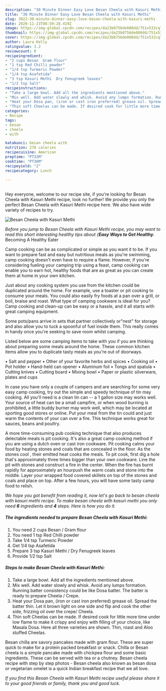 ```yaml
---
description: "30 Minute Dinner Easy Love Besan Cheela with Kasuri Methi"
title: "30 Minute Dinner Easy Love Besan Cheela with Kasuri Methi"
slug: 3022-30-minute-dinner-easy-love-besan-cheela-with-kasuri-methi
date: 2020-11-23T08:59:28.419Z
image: https://img-global.cpcdn.com/recipes/da23b8756de088dd/751x532cq70/besan-cheela-with-kasuri-methi-recipe-main-photo.jpg
thumbnail: https://img-global.cpcdn.com/recipes/da23b8756de088dd/751x532cq70/besan-cheela-with-kasuri-methi-recipe-main-photo.jpg
cover: https://img-global.cpcdn.com/recipes/da23b8756de088dd/751x532cq70/besan-cheela-with-kasuri-methi-recipe-main-photo.jpg
author: Laura Kelly
ratingvalue: 3.2
reviewcount: 8
recipeingredient:
- "2 cups Besan  Gram flour"
- "1 tsp Red Chilli powder"
- "1/4 tsp Turmeric Powder"
- "1/4 tsp Asafetida"
- "3 tsp Kasuri Methi  Dry Fenugreek leaves"
- "1/2 tsp Salt"
recipeinstructions:
- "Take a large bowl. Add all the ingredients mentioned above."
- "Mix well. Add water slowly and whisk. Avoid any lumps formation. Running batter consistency could be like Dosa batter. The batter is ready to prepare Cheela / Crepe."
- "Heat your Dosa pan, (iron or cast iron preferred) grease oil. Spread the batter thin. Let it brown light on one side and flip and cook the other side, frizzing oil over the crepe/ Cheela."
- "Thin soft Cheelas can be made. If desired cook for little more time under low flame to make it crispy and enjoy with filling of your choice, like Masala Dosa. Here all three varieties are shown. Thin, roast and Aloo stuffed Cheelas."
categories:
- Recipe
tags:
- besan
- cheela
- with

katakunci: besan cheela with 
nutrition: 278 calories
recipecuisine: American
preptime: "PT32M"
cooktime: "PT36M"
recipeyield: "2"
recipecategory: Lunch

---
```

<br>
Hey everyone, welcome to our recipe site, if you're looking for Besan Cheela with Kasuri Methi recipe, look no further! We provide you only the perfect Besan Cheela with Kasuri Methi recipe here. We also have wide variety of recipes to try.
<br>


![Besan Cheela with Kasuri Methi](https://img-global.cpcdn.com/recipes/da23b8756de088dd/751x532cq70/besan-cheela-with-kasuri-methi-recipe-main-photo.jpg)

<i>Before you jump to Besan Cheela with Kasuri Methi recipe, you may want to read this short interesting healthy tips about {<strong>Easy Ways to Get Healthy</strong>.</i>
Becoming A Healthy Eater

    
Camp cooking can be as complicated or simple as you want it to be. If you want to prepare fast and easy but nutritious meals as you're swimming, camp cooking doesn't even have to require a flame. However, if you're considering fueling your camping trip using a feast, camp cooking can enable you to earn hot, healthy foods that are as great as you can create them at home in your own kitchen.

 Just about any cooking system you use from the kitchen could be duplicated around the home. For example, use a toaster or pit cooking to consume your meals. You could also easily fry foods at a pan over a grill, or boil, braise and roast. What type of camping cookware is ideal for you? Camp cooking and clean-up can be easy or a hassle, and it all starts with great camping equipment.

Some pots/pans arrive in sets that partner collectively or"nest" for storage and also allow you to tuck a spoonful of fuel inside them. This really comes in handy once you're seeking to save room whilst camping.

Listed below are some camping items to take with you if you are thinking about preparing some meals around the home. These common kitchen items allow you to duplicate tasty meals as you're out of doorways.

• Salt and pepper
• Other of your favorite herbs and spices
• Cooking oil
• Pot holder
• Hand-held can opener
• Aluminum foil
• Tongs and spatula
• Cutting knives
• Cutting board
• Mixing bowl
• Paper or plastic silverware, plates and cups

In case you have only a couple of campers and are searching for some very easy camp cooking, try out the simple and speedy technique of tin may cooking. All you'll need is a clean tin can -- a 1 gallon size may works well. Your source of heat can be a small campfire, or when wood burning is prohibited, a little buddy burner may work well, which may be located at sporting good stores or online. Put your meal from the tin could and just warm the contents of your can over a fire.  This technique works great for sauces, beans and poultry.

A more time-consuming pub cooking technique that also produces delectable meals is pit cooking.  It's also a great camp cooking method if you are using a dutch oven or cast iron cookware. Pit cooking calms your food by heating stones and coals that are concealed in the floor. As the stones cool , their emitted heat cooks the meals. To pit cook, first dig a hole that's approximately three times bigger than your own cookware. Line the pit with stones and construct a fire in the center. When the fire has burnt rapidly for approximately an hourpush the warm coals and stone into the middle. Layer your wrapped food covered skillets on top of the stones and coals and place on top. After a few hours, you will have some tasty camp food to relish.


<i>We hope you got benefit from reading it, now let's go back to besan cheela with kasuri methi recipe. To make besan cheela with kasuri methi you only need <strong>6</strong> ingredients and <strong>4</strong> steps. Here is how you do it.
</i>

##### The ingredients needed to prepare Besan Cheela with Kasuri Methi:

1. You need 2 cups Besan / Gram flour
1. You need 1 tsp Red Chilli powder
1. Take 1/4 tsp Turmeric Powder
1. Get 1/4 tsp Asafetida
1. Prepare 3 tsp Kasuri Methi / Dry Fenugreek leaves
1. Provide 1/2 tsp Salt


##### Steps to make Besan Cheela with Kasuri Methi:

1. Take a large bowl. Add all the ingredients mentioned above.
1. Mix well. Add water slowly and whisk. Avoid any lumps formation. Running batter consistency could be like Dosa batter. The batter is ready to prepare Cheela / Crepe.
1. Heat your Dosa pan, (iron or cast iron preferred) grease oil. Spread the batter thin. Let it brown light on one side and flip and cook the other side, frizzing oil over the crepe/ Cheela.
1. Thin soft Cheelas can be made. If desired cook for little more time under low flame to make it crispy and enjoy with filling of your choice, like Masala Dosa. Here all three varieties are shown. Thin, roast and Aloo stuffed Cheelas.


Besan chilla are savory pancakes made with gram flour. These are super quick to make for a protein packed breakfast or snack. Chilla or Besan cheela is a simple pancake made with chickpea flour and some basic ingredients. These can be served with tea or a chutney. Besan cheela recipe with step by step photos - Besan cheela also known as besan dosa or vegetarian omelet is a quick Indian breakfast recipe that we all love. 

<i>If you find this Besan Cheela with Kasuri Methi recipe useful please share it to your good friends or family, thank you and good luck.</i>
